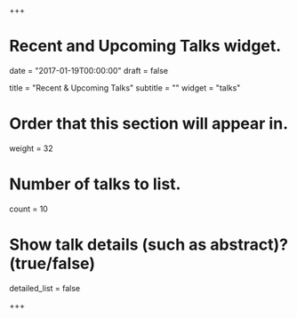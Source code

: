 +++
# Recent and Upcoming Talks widget.

date = "2017-01-19T00:00:00"
draft = false

title = "Recent & Upcoming Talks"
subtitle = ""
widget = "talks"

# Order that this section will appear in.
weight = 32

# Number of talks to list.
count = 10

# Show talk details (such as abstract)? (true/false)
detailed_list = false

+++

